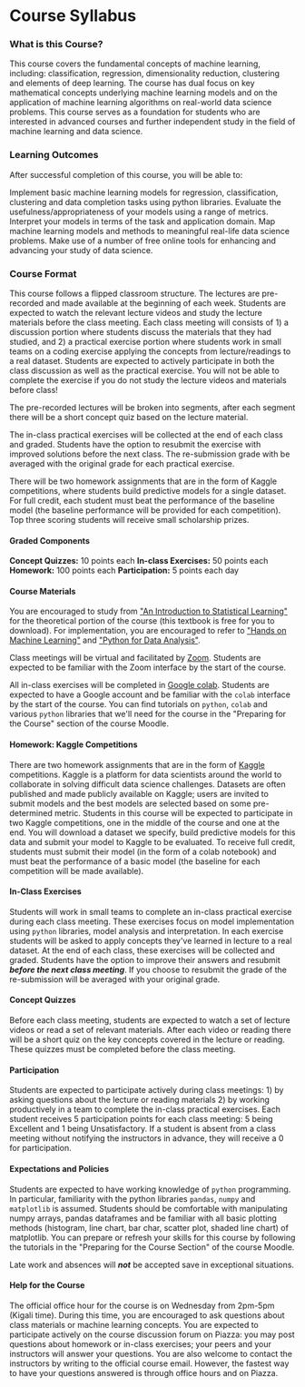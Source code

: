 # Course Syllabus

### What is this Course?
This course covers the fundamental concepts of machine learning, including: classification, regression, dimensionality reduction, clustering and elements of deep learning. The course has dual focus on key mathematical concepts underlying machine learning models and on the application of machine learning algorithms on real-world data science problems. This course serves as a foundation for students who are interested in advanced courses and further independent study in the field of machine learning and data science.

### Learning Outcomes
After successful completion of this course, you will be able to:

Implement basic machine learning models for regression, classification, clustering and data completion tasks using python libraries.
Evaluate the usefulness/appropriateness of your models using a range of metrics.
Interpret your models in terms of the task and application domain.
Map machine learning models and methods to meaningful real-life data science problems.
Make use of a number of free online tools for enhancing and advancing your study of data science.

### Course Format
This course follows a flipped classroom structure. The lectures are pre-recorded and made available at the beginning of each week. Students are expected to watch the relevant lecture videos and study the lecture materials before the class meeting. Each class meeting will consists of 1) a discussion portion where students discuss the materials that they had studied, and 2) a practical exercise portion where students work in small teams on a coding exercise applying the concepts from lecture/readings to a real dataset. Students are expected to actively participate in both the class discussion as well as the practical exercise. You will not be able to complete the exercise if you do not study the lecture videos and materials before class!

The pre-recorded lectures will be broken into segments, after each segment there will be a short concept quiz based on the lecture material. 

The in-class practical exercises will be collected at the end of each class and graded. Students have the option to resubmit the exercise with improved solutions before the next class. The re-submission grade with be averaged with the original grade for each practical exercise.

There will be two homework assignments that are in the form of Kaggle competitions, where students build predictive models for a single dataset. For full credit, each student must beat the performance of the baseline model (the baseline performance will be provided for each competition). Top three scoring students will receive small scholarship prizes.

#### Graded Components
**Concept Quizzes:** 10 points each
**In-class Exercises:** 50 points each
**Homework:** 100 points each
**Participation:** 5 points each day

#### Course Materials
You are encouraged to study from ["An Introduction to Statistical Learning"](http://faculty.marshall.usc.edu/gareth-james/ISL/ISLR%20Seventh%20Printing.pdf) for the theoretical portion of the course (this textbook is free for you to download). For implementation, you are encouraged to refer to ["Hands on Machine Learning"](https://www.amazon.com/gp/product/1492032646/ref=as_li_qf_asin_il_tl?ie=UTF8&tag=amazonaffi048-20&creative=9325&linkCode=as2&creativeASIN=1492032646&linkId=595a64d942b857cfd493e1e4aac2997b) and ["Python for Data Analysis"](https://www.amazon.com/gp/product/1491957662/ref=as_li_qf_asin_il_tl?ie=UTF8&tag=amazonaffi048-20&creative=9325&linkCode=as2&creativeASIN=1491957662&linkId=ca87c0dc52af4fefb49377651641428d). 

Class meetings will be virtual and facilitated by [Zoom](https://zoom.us). Students are expected to be familiar with the Zoom interface by the start of the course.

All in-class exercises will be completed in [Google colab](https://colab.research.google.com/). Students are expected to have a Google account and be familiar with the `colab` interface by the start of the course. You can find tutorials on `python`, `colab` and various `python` libraries that we'll need for the course in the "Preparing for the Course" section of the course Moodle.

#### Homework: Kaggle Competitions
There are two homework assignments that are in the form of [Kaggle](www.kaggle.com) competitions. Kaggle is a platform for data scientists around the world to collaborate in solving difficult data science challenges. Datasets are often published and made publicly available on Kaggle; users are invited to submit models and the best models are selected based on some pre-determined metric. Students in this course will be expected to participate in two Kaggle competitions, one in the middle of the course and one at the end. You will download a dataset we specify, build predictive models for this data and submit your model to Kaggle to be evaluated. To receive full credit, students must submit their model (in the form of a colab notebook) and must beat the performance of a basic model (the baseline for each competition will be made available).

#### In-Class Exercises
Students will work in small teams to complete an in-class practical exercise during each class meeting. These exercises focus on model implementation using `python` libraries, model analysis and interpretation. In each exercise students will be asked to apply concepts they've learned in lecture to a real dataset. At the end of each class, these exercises will be collected and graded. Students have the option to improve their answers and resubmit ***before the next class meeting***. If you choose to resubmit the grade of the re-submission will be averaged with your original grade.

#### Concept Quizzes
Before each class meeting, students are expected to watch a set of lecture videos or read a set of relevant materials. After each video or reading there will be a short quiz on the key concepts covered in the lecture or reading. These quizzes must be completed before the class meeting.

#### Participation
Students are expected to participate actively during class meetings: 1) by asking questions about the lecture or reading materials 2) by working productively in a team to complete the in-class practical exercises. Each student receives 5 participation points for each class meeting: 5 being Excellent and 1 being Unsatisfactory. If a student is absent from a class meeting without notifying the instructors in advance, they will receive a 0 for participation.

#### Expectations and Policies
Students are expected to have working knowledge of `python` programming. In particular, familiarity with the python libraries `pandas`, `numpy` and `matplotlib` is assumed. Students should be comfortable with manipulating numpy arrays, pandas dataframes and be familiar with all basic plotting methods (histogram, line chart, bar char, scatter plot, shaded line chart) of matplotlib. You can prepare or refresh your skills for this course by following the tutorials in the "Preparing for the Course Section" of the course Moodle.

Late work and absences will ***not*** be accepted save in exceptional situations. 

#### Help for the Course
The official office hour for the course is on Wednesday from 2pm-5pm (Kigali time). During this time, you are encouraged to ask questions about class materials or machine learning concepts. You are expected to participate actively on the course discussion forum on Piazza: you may post questions about homework or in-class exercises; your peers and your instructors will answer your questions. You are also welcome to contact the instructors by writing to the official course email. However, the fastest way to have your questions answered is through office hours and on Piazza.
